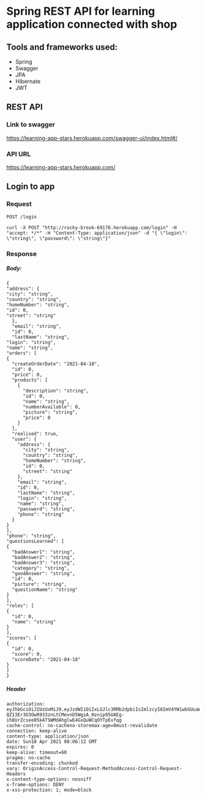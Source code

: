 # Spring REST API for learning application connected with shop

## Tools and frameworks used:
- Spring
- Swagger
- JPA
- Hibernate
- JWT

## REST API
### Link to swagger
https://learning-app-stars.herokuapp.com/swagger-ui/index.html#/
### API URL
https://learning-app-stars.herokuapp.com/
## Login to app
### Request
`POST /login`

    curl -X POST "http://rocky-brook-69170.herokuapp.com/login" -H "accept: */*" -H "Content-Type: application/json" -d "{ \"login\": \"string\", \"password\": \"string\"}"
    
### Response
##### Body:
    {
    "address": {
    "city": "string",
    "country": "string",
    "homeNumber": "string",
    "id": 0,
    "street": "string"
      },
      "email": "string",
      "id": 0,
      "lastName": "string",
    "login": "string",
    "name": "string",
    "orders": [
    {
      "createOrderDate": "2021-04-18",
      "id": 0,
      "price": 0,
      "products": [
        {
          "description": "string",
          "id": 0,
          "name": "string",
          "numberAvailable": 0,
          "picture": "string",
          "price": 0
        }
      ],
      "realised": true,
      "user": {
        "address": {
          "city": "string",
          "country": "string",
          "homeNumber": "string",
          "id": 0,
          "street": "string"
        },
        "email": "string",
        "id": 0,
        "lastName": "string",
        "login": "string",
        "name": "string",
        "password": "string",
        "phone": "string"
      }
    }
    ],
    "phone": "string",
    "questionsLearned": [
    {
      "badAnswer1": "string",
      "badAnswer2": "string",
      "badAnswer3": "string",
      "category": "string",
      "goodAnswer": "string",
      "id": 0,
      "picture": "string",
      "questionName": "string"
    }
    ],
    "roles": [
    {
      "id": 0,
      "name": "string"
    }
    ],
    "scores": [
    {
      "id": 0,
      "score": 0,
      "scoreDate": "2021-04-18"
    }
    ]
    }
##### Header
    authorization: eyJhbGciOiJIUzUxMiJ9.eyJzdWIiOiIxLGJlc3RMb2dpbiIsImlzcyI6ImV4YW1wbGUuaW8iLCJpYXQiOjE2MTg3MzMxNzIsImV4cCI6MTYxOTMzNzk3Mn0.-QZ13Er3O3OwR933znLtCMevnD5WgzA_Hznip95UAEg-ih8UrZcsee05kATSWMdAhglwE4GxQuWCqOYTpEvfqg 
    cache-control: no-cacheno-storemax-age=0must-revalidate 
    connection: keep-alive 
    content-type: application/json 
    date: Sun18 Apr 2021 08:06:12 GMT 
    expires: 0 
    keep-alive: timeout=60 
    pragma: no-cache 
    transfer-encoding: chunked 
    vary: OriginAccess-Control-Request-MethodAccess-Control-Request-Headers 
    x-content-type-options: nosniff 
    x-frame-options: DENY 
    x-xss-protection: 1; mode=block 
